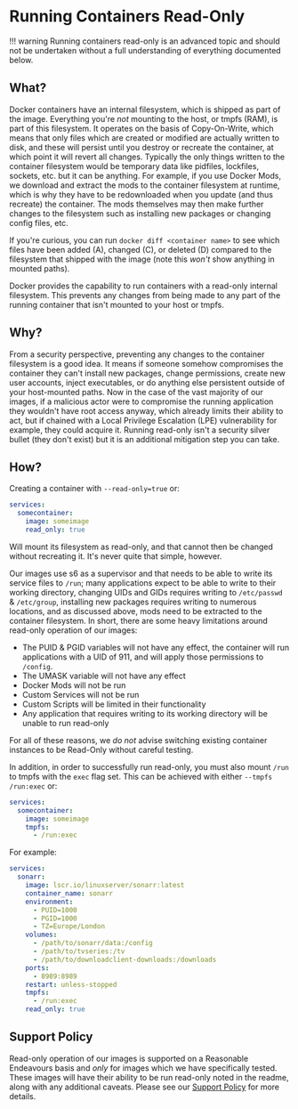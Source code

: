 # Running Containers Read-Only

!!! warning
    Running containers read-only is an advanced topic and should not be undertaken without a full understanding of everything documented below.

## What?

Docker containers have an internal filesystem, which is shipped as part of the image. Everything you're *not* mounting to the host, or tmpfs (RAM), is part of this filesystem. It operates on the basis of Copy-On-Write, which means that only files which are created or modified are actually written to disk, and these will persist until you destroy or recreate the container, at which point it will revert all changes. Typically the only things written to the container filesystem would be temporary data like pidfiles, lockfiles, sockets, etc. but it can be anything. For example, if you use Docker Mods, we download and extract the mods to the container filesystem at runtime, which is why they have to be redownloaded when you update (and thus recreate) the container. The mods themselves may then make further changes to the filesystem such as installing new packages or changing config files, etc.

If you're curious, you can run `docker diff <container name>` to see which files have been added (A), changed (C), or deleted (D) compared to the filesystem that shipped with the image (note this *won't* show anything in mounted paths).

Docker provides the capability to run containers with a read-only internal filesystem. This prevents any changes from being made to any part of the running container that isn't mounted to your host or tmpfs.

## Why?

From a security perspective, preventing any changes to the container filesystem is a good idea. It means if someone somehow compromises the container they can't install new packages, change permissions, create new user accounts, inject executables, or do anything else persistent outside of your host-mounted paths. Now in the case of the vast majority of our images, if a malicious actor were to compromise the running application they wouldn't have root access anyway, which already limits their ability to act, but if chained with a Local Privilege Escalation (LPE) vulnerability for example, they could acquire it. Running read-only isn't a security silver bullet (they don't exist) but it is an additional mitigation step you can take.

## How?

Creating a container with `--read-only=true` or:

```yaml
services:
  somecontainer:
    image: someimage
    read_only: true
```

Will mount its filesystem as read-only, and that cannot then be changed without recreating it. It's never quite that simple, however.

Our images use s6 as a supervisor and that needs to be able to write its service files to `/run`; many applications expect to be able to write to their working directory, changing UIDs and GIDs requires writing to `/etc/passwd` & `/etc/group`, installing new packages requires writing to numerous locations, and as discussed above, mods need to be extracted to the container filesystem. In short, there are some heavy limitations around read-only operation of our images:

* The PUID & PGID variables will not have any effect, the container will run applications with a UID of 911, and will apply those permissions to `/config`.
* The UMASK variable will not have any effect
* Docker Mods will not be run
* Custom Services will not be run
* Custom Scripts will be limited in their functionality
* Any application that requires writing to its working directory will be unable to run read-only

For all of these reasons, we *do not* advise switching existing container instances to be Read-Only without careful testing.

In addition, in order to successfully run read-only, you must also mount `/run` to tmpfs with the `exec` flag set. This can be achieved with either `--tmpfs /run:exec` or:

```yaml
services:
  somecontainer:
    image: someimage
    tmpfs:
      - /run:exec
```

For example:

```yaml
services:
  sonarr:
    image: lscr.io/linuxserver/sonarr:latest
    container_name: sonarr
    environment:
      - PUID=1000
      - PGID=1000
      - TZ=Europe/London
    volumes:
      - /path/to/sonarr/data:/config
      - /path/to/tvseries:/tv
      - /path/to/downloadclient-downloads:/downloads
    ports:
      - 8989:8989
    restart: unless-stopped
    tmpfs:
      - /run:exec
    read_only: true
```

## Support Policy

Read-only operation of our images is supported on a Reasonable Endeavours basis and *only* for images which we have specifically tested. These images will have their ability to be run read-only noted in the readme, along with any additional caveats. Please see our [Support Policy](https://linuxserver.io/supportpolicy) for more details.
